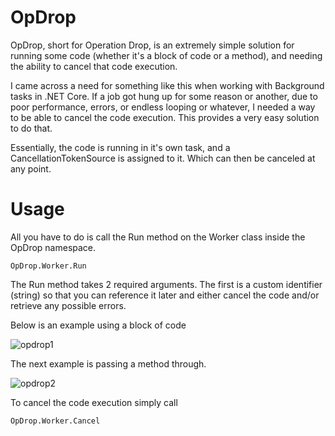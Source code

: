 # OpDrop

OpDrop, short for Operation Drop, is an extremely simple solution for running some code (whether it's a block of code or a method), and needing the ability to cancel that code execution.

I came across a need for something like this when working with Background tasks in .NET Core. If a job got hung up for some reason or another, due to poor performance, errors, or endless looping or whatever, I needed a way to be able to cancel the code execution. This provides a very easy solution to do that.

Essentially, the code is running in it's own task, and a CancellationTokenSource is assigned to it. Which can then be canceled at any point.

# Usage

All you have to do is call the Run method on the Worker class inside the OpDrop namespace.
````
OpDrop.Worker.Run
````
The Run method takes 2 required arguments. The first is a custom identifier (string) so that you can reference it later and either cancel the code and/or retrieve any possible errors.

Below is an example using a block of code

![opdrop1](https://user-images.githubusercontent.com/10837928/148834104-62935dae-16c5-4ab0-9ed9-6ad1ed2353f8.PNG)

The next example is passing a method through.

![opdrop2](https://user-images.githubusercontent.com/10837928/148834990-c4008693-5589-4a1f-a06a-b80f059b2ded.PNG)

To cancel the code execution simply call
````
OpDrop.Worker.Cancel
````
